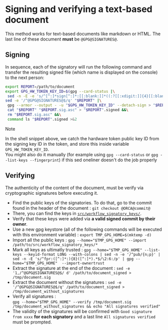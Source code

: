 # Signing and verifying a text-based document

This method works for text-based documents like markdown or HTML.
The last line of these document **must** be `@GPG@SIGNATURES@`.

## Signing 
In sequence, each of the signatory will run the following command and transfer the resulting signed file (which name is displayed on the console) to the next person:
```bash
export REPORT=/path/to/document
export GPG_HW_TOKEN_KEY_ID=$(gpg --card-status |\
 sed -n -E -e 's/^[^:]*sign[^:]*:[[:blank:]]*((:?[[:xdigit:]]{4}[[:blank:]]*){10})/\1/pi')
sed -e '/^@GPG@SIGNATURES@$/q' "$REPORT" |\
 gpg --armor --output - -u "$GPG_HW_TOKEN_KEY_ID" --detach-sign > "$REPORT.sig.asc" &&\
 cat "$REPORT" "$REPORT.sig.asc" > "$REPORT".signed &&\
 rm "$REPORT.sig.asc" &&\
 command ls "$REPORT".signed >&2
```
> [!Note]  
> In the shell snippet above, we catch the hardware token public key ID from the signing key ID in the token, and store this inside variable `GPG_HW_TOKEN_KEY_ID`.  
> You might also do it manually (for example using `gpg --card-status` or `gpg --list-keys --fingerprint`) if this sed oneliner doesn't do the job properly

## Verifying
The authenticity of the content of the document, must be verify via cryptographic signatures before executing it.
 * Find the public keys of the signatories. To do that, go to the commit found in the header of the document :
 `git checkout @ORCA@commit@`
 * There, you can find the keys in [`src/workflow_signatory_keys/`](@ORCA@gitremote@/tree/main/src/workflow_signatory_keys).
 * Verify that these keys were added via **a valid signed commit by their owner**.
 * Use a new gpg keystore (all of the following commands will be executed with this environment variable) :
 `export TMP_GPG_HOME=$(mktemp -d)`
 * Import all the public keys :
 `gpg --home="$TMP_GPG_HOME" --import /path/to/src/workflow_signatory_keys/*`
 * Mark all keys as ultimatly trusted :
 `gpg --home="$TMP_GPG_HOME" --list-keys --keyid-format LONG --with-colons | sed -n -e '/^pub/{n;p}' | sed -n -E 's/^fpr:([^:]*:){8}([^:]*).*$/\2:6:/p' | gpg --home="$TMP_GPG_HOME"  --import-ownertrust`
 * Extract the signature at the end of the document :
 `sed -e '1,/^@GPG@SIGNATURES@$/ d' /path/to/document_signed > /tmp/document.sig`
 * Extract the document without the signatures :
 `sed -e '/^@GPG@SIGNATURES@$/q' /path/to/document_signed > /tmp/document_without_signatures`
 * Verify all signatures :  
 `gpg --home="$TMP_GPG_HOME" --verify /tmp/document.sig /tmp/document_without_signatures && echo "All signatures verified"`
 * The validity of the signatures will be confirmed with `Good signature from xxxx` **for each signatory** and a last line `All signatures verified` must be prompted.

